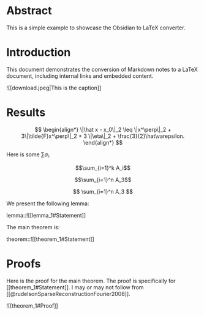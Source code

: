 # Abstract
This is a simple example to showcase the Obsidian to LaTeX converter.

# Introduction
This document demonstrates the conversion of Markdown notes to a LaTeX document, including internal links and embedded content.

![[download.jpeg|This is the caption]]

# Results

$$
\begin{align*}
  \|\hat x - x_0\|_2
  \leq \|x^\perp\|_2 + 3\|\tilde{F}x^\perp\|_2 + 3 \|\eta\|_2 + \frac{3}{2}\hat\varepsilon.
\end{align*}
$$

Here is some $\sum a_i$.

```math
\sum_{i=1}^k A_i
```

$$\sum_{i=1}^n A_3$$

$$
\sum_{i=1}^n A_3
$$

We present the following lemma:

lemma::![[lemma_1#Statement]]

The main theorem is:

theorem::![[theorem_1#Statement]]

# Proofs
Here is the proof for the main theorem. The proof is specifically for [[theorem_1#Statement]]. I may or may not follow from [[@rudelsonSparseReconstructionFourier2008]].

![[theorem_1#Proof]]
